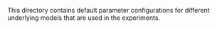 This directory contains default parameter configurations for different underlying models that are used in the
experiments.